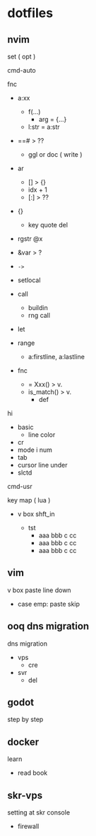 
# dotfiles


## nvim

set ( opt )

cmd-auto

fnc
- a:xx
  - f(...)
    - arg = {...}
  - l:str = a:str
- ==# > ??
  - ggl or doc ( write )
- ar
  - [] > {}
  - idx + 1
  - [:] > ??
- {}
  - key quote del

- rgstr @x
- &var > ?
- `->`

- setlocal
- call
  - buildin
  - rng call
- let

- range
  - a:firstline, a:lastline

- fnc
  - = Xxx() > v.
  - is_match() > v.
    - def

hi
- basic
  - line color
- cr
- mode i num
- tab
- cursor line under
- slctd

cmd-usr


key map ( lua )
- v box <c-s> shft_in
  - tst
    - aaa bbb c cc
    - aaa bbb c cc
    - aaa bbb c cc


## vim

v box paste line down
- case emp: paste skip


## ooq dns migration

dns migration
- vps
  - cre
- svr
  - del


## godot

step by step


## docker

learn
- read book


## skr-vps

setting at skr console
- firewall


